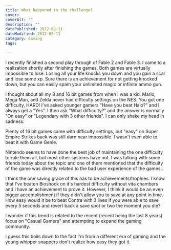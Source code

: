 ```yaml
---
title: What happened to the challenge?
cover: 
coverAlt: ""
description: ""
datePublished: 2012-08-11  
dateModified: 2012-08-11 
category: Gaming
tags:

---
```


I recently finished a second play through of Fable 2 and Fable 3.  I came to a realization shortly after finishing the games. Both games are virtually impossible to lose. Losing all your life knocks you down and you gain a scar and lose some xp.  Sure there is an achievement for not getting knocked down, but you can easily spam your unlimited magic or infinite ammo gun. 

I thought about all my 8 and 16 bit games from when I was a kid. Mario, Mega Man, and Zelda never had difficulty settings on the NES. You got one difficulty, HARD!  I've asked younger gamers "Have you beat Halo?" and I always get a "Yes". I then ask "What difficulty?" and the answer is normally "On easy" or "Legendary with 3 other friends".  I can only shake my head in sadness.

Plenty of 16 bit games came with difficulty settings, but "easy" on Super Empire Strikes back was still darn near impossible. I wasn't even able to beat it with Game Genie.

Nintendo seems to have done the best job of maintaining the one difficulty to rule them all, but most other systems have not. I was talking with some friends today about the topic and one of them mentioned that the difficulty of the game was directly related to the bad user experience of the games..

I think the one saving grace of this has to be achievements/trophies. I know that I've beaten Bioshock on it's hardest difficulty without vita chambers and I have an achievement to prove it.   However, I think it would be an even bigger accomplishment if they didn't allow you to save at any point in time.  How easy would it be to beat Contra with 3 lives if you were able to save every 5 seconds and revert back a save spot or two the moment you die?

I wonder if this trend is related to the recent (recent being the last 8 years) focus on "Casual Gamers" and attempting to expand the gaming community.  

I guess this boils down to the fact I'm from a different era of gaming and the young whipper snappers don't realize how easy they got it.
